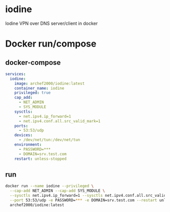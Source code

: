 # iodine
Iodine VPN over DNS server/client in docker
# Docker run/compose
## docker-compose
```yaml
services:
  iodine:
    image: archef2000/iodine:latest
    container_name: iodine
    privileged: true
    cap_add:
      - NET_ADMIN
      - SYS_MODULE
    sysctls:
      - net.ipv4.ip_forward=1
      - net.ipv4.conf.all.src_valid_mark=1
    ports:
      - 53:53/udp
    devices:
      - /dev/net/tun:/dev/net/tun
    environment:
      - PASSWORD=***
      - DOMAIN=srv.test.com
    restart: unless-stopped
```
## run
```bash
docker run --name iodine --privileged \
  --cap-add NET_ADMIN --cap-add SYS_MODULE \
  --sysctls net.ipv4.ip_forward=1 --sysctls net.ipv4.conf.all.src_valid_mark=1 \
  --port 53:53/udp -e PASSWORD=*** -e DOMAIN=srv.test.com --restart unless-stopped \
  archef2000/iodine:latest
```
